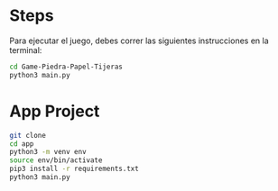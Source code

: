 # Steps
Para ejecutar el juego, debes correr las siguientes instrucciones en la terminal:
```sh
cd Game-Piedra-Papel-Tijeras
python3 main.py
```
# App Project
```sh
git clone
cd app
python3 -m venv env
source env/bin/activate
pip3 install -r requirements.txt
python3 main.py
```